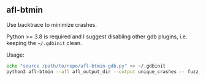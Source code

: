 ## afl-btmin

Use backtrace to minimize crashes.

Python >= 3.8 is required and I suggest disabling other gdb plugins, i.e. keeping the `~/.gdbinit` clean.

Usage:

```bash
echo "source /path/to/repo/afl-btmin-gdb.py" >> ~/.gdbinit
python3 afl-btmin --afl afl_output_dir --output unique_crashes -- fuzz_program @@
```
